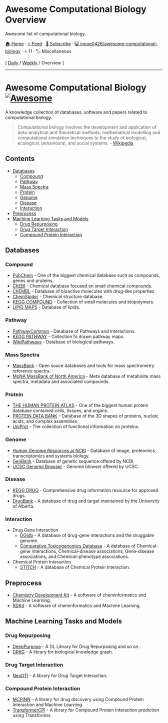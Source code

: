 # Awesome Computational Biology Overview

Awesome list of computational biology.

[🏠 Home](/README.md) · [🔥 Feed](https://www.trackawesomelist.com/inoue0426/awesome-computational-biology/rss.xml) · [📮 Subscribe](https://trackawesomelist.us17.list-manage.com/subscribe?u=d2f0117aa829c83a63ec63c2f&id=36a103854c) · [😺 inoue0426/awesome-computational-biology](https://github.com/inoue0426/awesome-computational-biology) · ⭐ 11 · 🏷️ Miscellaneous

[ [Daily](/content/inoue0426/awesome-computational-biology/README.md) / [Weekly](/content/inoue0426/awesome-computational-biology/week/README.md) / Overview ]

---

# Awesome Computational Biology [![Awesome](https://awesome.re/badge.svg)](https://awesome.re)

A knowledge collection of databases, software and papers related to computational biology.

> Computational biology involves the development and application of data-analytical and theoretical methods,
> mathematical modelling and computational simulation techniques to the study of biological, ecological,
> behavioural, and social systems. - [Wikipedia](https://en.wikipedia.org/wiki/Computational_biology)

## Contents

*   [Databases](#databases)
    *   [Compound](#compound)
    *   [Pathway](#pathway)
    *   [Mass Spectra](#mass-spectra)
    *   [Protein](#protein)
    *   [Genome](#genome)
    *   [Disease](#disease)
    *   [Interaction](#interaction)
*   [Preprocess](#preprocess)
*   [Machine Learning Tasks and Models](#machine-learning-tasks-and-models)
    *   [Drug Repurposing](#drug-repurposing)
    *   [Drug Target Interaction](#drug-target-interaction)
    *   [Compound Protein Interaction](#compound-protein-interaction)

## Databases

### Compound

*   [PubChem](https://pubchem.ncbi.nlm.nih.gov/) - One of the biggest chemical database such as compounds, genes and proteins.
*   [ChEBI](https://www.ebi.ac.uk/chebi/) - Chemical database  focused on small chemical compounds.
*   [ChEMBL](https://www.ebi.ac.uk/chembl/) - Database of bioactive molecules with drug-like properties.
*   [ChemSpider](http://www.chemspider.com/) - Chemical structure database.
*   [KEGG COMPOUND](https://www.genome.jp/kegg/compound/) - Collection of small molecules and biopolymers.
*   [LIPID MAPS](https://www.lipidmaps.org/databases/lmsd/overview) - Database of lipids.

### Pathway

*   [PathwayCommon](https://www.pathwaycommons.org/) - Database of Pathways and Interactions.
*   [KEGG PATHWAY](https://www.genome.jp/kegg/pathway.html) - Collection fo drawn pathway maps.
*   [WikiPathways](https://wikipathways.org/) - Database of biological pathways.

### Mass Spectra

*   [MassBank](http://www.massbank.jp/) - Open souce databases and tools for mass spectrometry reference spectra.
*   [MoNA MassBank of North America](https://mona.fiehnlab.ucdavis.edu/) - Meta database of metabolite mass spectra, metadata and associated compounds.

### Protein

*   [THE HUMAN PROTEIN ATLAS](https://www.proteinatlas.org/) - One of the biggest human protein database contained cells, tissues, and organs.
*   [PROTEIN DATA BANK](https://www.rcsb.org/) - Database of the 3D shapes of proteins, nucleic acids, and complex assemblies.
*   [UniProt](https://www.uniprot.org/) - The collection of functional information on proteins.

### Genome

*   [Human Genome Resources at NCBI](https://www.ncbi.nlm.nih.gov/projects/genome/guide/human/index.shtml) - Database of image, proteomics, transcriptomics and systems biology.
*   [GenBank](https://www.ncbi.nlm.nih.gov/genbank/) - Database of genetic sequence offered by NCBI.
*   [UCSC Genome Browser](https://genome.ucsc.edu/) - Genome blowser offered by UCSC.

### Disease

*   [KEGG DRUG](https://www.genome.jp/kegg/drug/) - Comprehensive drug information resource for approved drugs.
*   [DrugBank](https://www.drugbank.com/) - A database of drug and target maintained by the University of Alberta.

### Interaction

*   Drug Gene Interaction
    *   [DGIdb](https://www.dgidb.org/) - A database of drug-gene interactions and the druggable genome.
    *   [Comparative Toxicogenomics Database](http://ctdbase.org/) - A database of Chemical-gene interactions, Chemical-disease associations, Gene-disease associations, and Chemical-phenotype associations.
*   Chemical Protein Interaction
    *   [STITCH](http://stitch.embl.de/) - A database of Chemical Protein Interaction.

## Preprocess

*   [Chemistry Development Kit](https://github.com/cdk/cdk) - A software of cheminformatics and Machine Learning.
*   [RDKit](https://github.com/rdkit/rdkit) - A software of cheminformatics and Machine Learning.

## Machine Learning Tasks and Models

### Drug Repurposing

*   [DeepPurpose](https://github.com/kexinhuang12345/DeepPurpose) - A DL Library for Drug Repurposing and so on.
*   [DRKG](https://github.com/gnn4dr/DRKG) - A library for biological knowledge graph.

### Drug Target Interaction

*   [NeoDTI](https://github.com/FangpingWan/NeoDTI) - A library for Drug Target Interaction.

### Compound Protein Interaction

*   [MCPINN](https://github.com/mhlee0903/multi_channels_PINN) - A library for drug discovery using Compound Protein Interaction and Machine Learning.
*   [TransformerCPI](https://github.com/lifanchen-simm/transformerCPI) - A library for Compound Protein Interaction prediction using Transformer.

